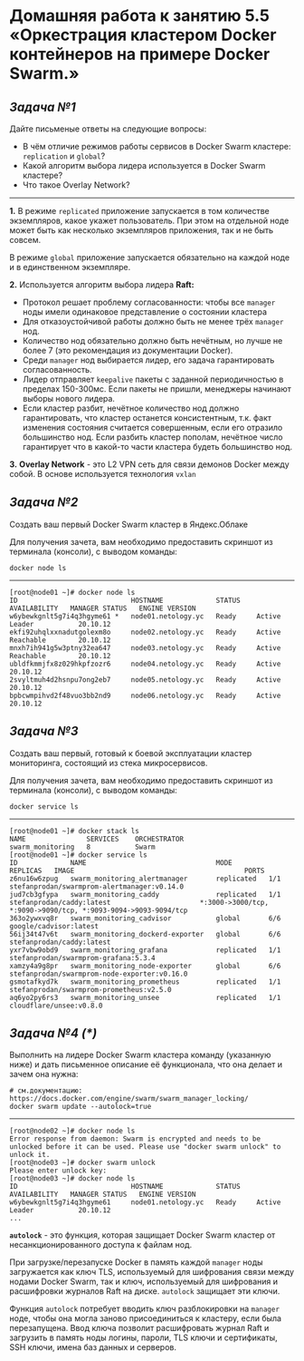 # **Домашняя работа к занятию 5.5 «Оркестрация кластером Docker контейнеров на примере Docker Swarm.»**

## _Задача №1_

Дайте письменые ответы на следующие вопросы:

- В чём отличие режимов работы сервисов в Docker Swarm кластере: `replication` и `global`?
- Какой алгоритм выбора лидера используется в Docker Swarm кластере?
- Что такое Overlay Network?
---
**1.** В режиме `replicated` приложение запускается в том количестве экземпляров, какое укажет пользователь. При этом на отдельной ноде может быть как несколько экземпляров приложения, так и не быть совсем.

В режиме `global` приложение запускается обязательно на каждой ноде и в единственном экземпляре.

**2.** Используется алгоритм выбора лидера **Raft:**

- Протокол решает проблему согласованности: чтобы все `manager` ноды имели одинаковое представление о состоянии кластера
- Для отказоустойчивой работы должно быть не менее трёх `manager` нод.
- Количество нод обязательно должно быть нечётным, но лучше не более 7 (это рекомендация из документации Docker).
- Среди `manager` нод выбирается лидер, его задача гарантировать согласованность.
- Лидер отправляет `keepalive` пакеты с заданной периодичностью в пределах 150-300мс. Если пакеты не пришли, менеджеры начинают выборы нового лидера.
- Если кластер разбит, нечётное количество нод должно гарантировать, что кластер останется консистентным, т.к. факт изменения состояния считается совершенным, если его отразило большинство нод. Если разбить кластер пополам, нечётное число гарантирует что в какой-то части кластера будеть большинство нод.

**3.** **Overlay Network** - это L2 VPN сеть для связи демонов Docker между собой. В основе используется технология `vxlan`


## _Задача №2_

Создать ваш первый Docker Swarm кластер в Яндекс.Облаке

Для получения зачета, вам необходимо предоставить скриншот из терминала (консоли), с выводом команды:
```
docker node ls
```
---
```
[root@node01 ~]# docker node ls
ID                            HOSTNAME             STATUS    AVAILABILITY   MANAGER STATUS   ENGINE VERSION
w6ybewkgnlt5g7i4q3hgyme61 *   node01.netology.yc   Ready     Active         Leader           20.10.12
ekfi92uhqlxxnadutgolexm8o     node02.netology.yc   Ready     Active         Reachable        20.10.12
mnxh7ih941g5w3ptny32ea647     node03.netology.yc   Ready     Active         Reachable        20.10.12
ubldfkmmjfx8z029hkpfzozr6     node04.netology.yc   Ready     Active                          20.10.12
2svyltmuh4d2hsnpu7ong2eb7     node05.netology.yc   Ready     Active                          20.10.12
bpbcwmpihvd2f48vuo3bb2nd9     node06.netology.yc   Ready     Active                          20.10.12
```

## _Задача №3_

Создать ваш первый, готовый к боевой эксплуатации кластер мониторинга, состоящий из стека микросервисов.

Для получения зачета, вам необходимо предоставить скриншот из терминала (консоли), с выводом команды:
```
docker service ls
```
---
```
[root@node01 ~]# docker stack ls
NAME               SERVICES    ORCHESTRATOR
swarm_monitoring   8           Swarm
[root@node01 ~]# docker service ls
ID             NAME                                MODE         REPLICAS   IMAGE                                          PORTS
z6nu16w6zpug   swarm_monitoring_alertmanager       replicated   1/1        stefanprodan/swarmprom-alertmanager:v0.14.0    
jud7cb3gfypa   swarm_monitoring_caddy              replicated   1/1        stefanprodan/caddy:latest                      *:3000->3000/tcp, *:9090->9090/tcp, *:9093-9094->9093-9094/tcp
363o2ywxvq8r   swarm_monitoring_cadvisor           global       6/6        google/cadvisor:latest                         
56ij34t47v6t   swarm_monitoring_dockerd-exporter   global       6/6        stefanprodan/caddy:latest                      
yxr7vbw9obd9   swarm_monitoring_grafana            replicated   1/1        stefanprodan/swarmprom-grafana:5.3.4           
xamzy4a9g8pr   swarm_monitoring_node-exporter      global       6/6        stefanprodan/swarmprom-node-exporter:v0.16.0   
gsmotafkyd7k   swarm_monitoring_prometheus         replicated   1/1        stefanprodan/swarmprom-prometheus:v2.5.0       
aq6yo2py6rs3   swarm_monitoring_unsee              replicated   1/1        cloudflare/unsee:v0.8.0 
```


## _Задача №4 (*)_

Выполнить на лидере Docker Swarm кластера команду (указанную ниже) и дать письменное описание её функционала, что она делает и зачем она нужна:
```
# см.документацию: https://docs.docker.com/engine/swarm/swarm_manager_locking/
docker swarm update --autolock=true
```
---
```
[root@node02 ~]# docker node ls
Error response from daemon: Swarm is encrypted and needs to be unlocked before it can be used. Please use "docker swarm unlock" to unlock it.
[root@node03 ~]# docker swarm unlock
Please enter unlock key: 
[root@node03 ~]# docker node ls
ID                            HOSTNAME             STATUS    AVAILABILITY   MANAGER STATUS   ENGINE VERSION
w6ybewkgnlt5g7i4q3hgyme61     node01.netology.yc   Ready     Active         Leader           20.10.12
...
```
**`autolock`** - это функция, которая защищает Docker Swarm кластер от несанкционированного доступа к файлам нод.

При загрузке/перезапуске Docker в память каждой `manager` ноды загружается как ключ TLS, используемый для шифрования связи между нодами Docker Swarm, так и ключ, используемый для шифрования и расшифровки журналов Raft на диске. `autolock` защищает эти ключи. 
 
Функция `autolock` потребует вводить ключ разблокировки на `manager` ноде, чтобы она могла заново присоединиться к кластеру, если была перезапущена. Ввод ключа позволит расшифровать журнал Raft и загрузить в память ноды логины, пароли, TLS ключи и сертификаты, SSH ключи, имена баз данных и серверов.


